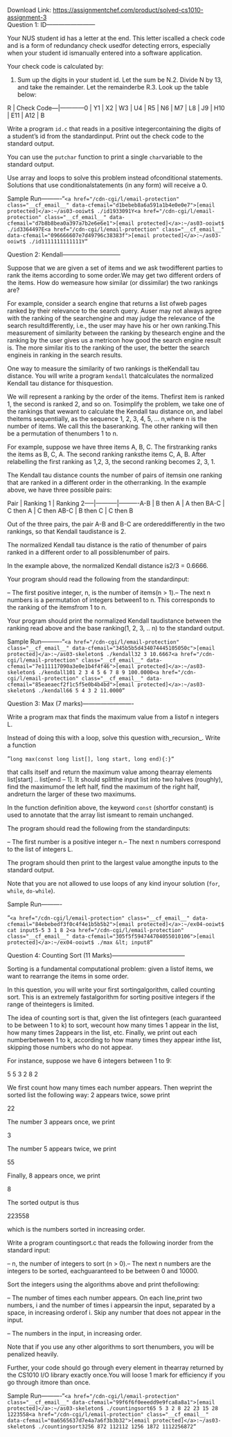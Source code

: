 Download Link: https://assignmentchef.com/product/solved-cs1010-assignment-3
<br>
Question 1: ID————————

Your NUS student id has a letter at the end. This letter iscalled a check code and is a form of redundancy check usedfor detecting errors, especially when your student id ismanually entered into a software application.

Your check code is calculated by:

1. Sum up the digits in your student id. Let the sum be N.2. Divide N by 13, and take the remainder. Let the remainderbe R.3. Look up the table below:

R  | Check Code—|————0  | Y1  | X2  | W3  | U4  | R5  | N6  | M7  | L8  | J9  | H10 | E11 | A12 | B

Write a program `id.c` that reads in a positive integercontaining the digits of a student’s id from the standardinput. Print out the check code to the standard output.

You can use the `putchar` function to print a single `char`variable to the standard output.

Use array and loops to solve this problem instead ofconditional statements.  Solutions that use conditionalstatements (in any form) will receive a 0.

Sample Run———-“`<a href="/cdn-cgi/l/email-protection" class="__cf_email__" data-cfemail="d1bebeb8a6a591a1b4e0e0e7">[email protected]</a>:~/as03-ooiwt$ ./id1933091Y<a href="/cdn-cgi/l/email-protection" class="__cf_email__" data-cfemail="d7b8b8bea0a397a7b2e6e6e1">[email protected]</a>:~/as03-ooiwt$ ./id3364497E<a href="/cdn-cgi/l/email-protection" class="__cf_email__" data-cfemail="096666607e7d49796c38383f">[email protected]</a>:~/as03-ooiwt$ ./id1111111111111Y“`

Question 2: Kendall—————————–

Suppose that we are given a set of items and we ask twodifferent parties to rank the items according to some order.We may get two different orders of the items. How do wemeasure how similar (or dissimilar) the two rankings are?

For example, consider a search engine that returns a list ofweb pages ranked by their relevance to the search query. Auser may not always agree with the ranking of the searchengine and may judge the relevance of the search resultdifferently, i.e., the user may have his or her own ranking.This measurement of similarity between the ranking by thesearch engine and the ranking by the user gives us a metricon how good the search engine result is. The more similar itis to the ranking of the user, the better the search engineis in ranking in the search results.

One way to measure the similarity of two rankings is theKendall tau distance. You will write a program `kendall` thatcalculates the normalized Kendall tau distance for thisquestion.

We will represent a ranking by the order of the items. Thefirst item is ranked 1, the second is ranked 2, and so on. Tosimplify the problem, we take one of the rankings that wewant to calculate the Kendall tau distance on, and label theitems sequentially, as the sequence 1, 2, 3, 4, 5, … n,where n is the number of items. We call this the baseranking. The other ranking will then be a permutation of thenumbers 1 to n.

For example, suppose we have three items A, B, C. The firstranking ranks the items as B, C, A. The second ranking ranksthe items C, A, B. After relabelling the first ranking as 1,2, 3, the second ranking becomes 2, 3, 1.

The Kendall tau distance counts the number of pairs of itemsin one ranking that are ranked in a different order in the otherranking. In the example above, we have three possible pairs:

Pair | Ranking 1 | Ranking 2—–|———–|———-A-B  | B then A  | A then BA-C  | C then A  | C then AB-C  | B then C  | C then B

Out of the three pairs, the pair A-B and B-C are ordereddifferently in the two rankings, so that Kendall taudistance is 2.

The normalized Kendall tau distance is the ratio of thenumber of pairs ranked in a different order to all possiblenumber of pairs.

In the example above, the normalized Kendall distance is2/3 = 0.6666.

Your program should read the following from the standardinput:

– The first positive integer, n, is the number of items(n &gt; 1).– The next n numbers is a permutation of integers between1 to n. This corresponds to the ranking of the itemsfrom 1 to n.

Your program should print the normalized Kendall taudistance between the ranking read above and the base ranking(1, 2, 3, .. n) to the standard output.

Sample Run———-“`<a href="/cdn-cgi/l/email-protection" class="__cf_email__" data-cfemail="345b5b5d434074445105050c">[email protected]</a>:~/as03-skeleton$ ./kendall32 3 10.6667<a href="/cdn-cgi/l/email-protection" class="__cf_email__" data-cfemail="7e111117090a3e0e1b4f4f46">[email protected]</a>:~/as03-skeleton$ ./kendall101 2 3 4 5 6 7 8 9 100.0000<a href="/cdn-cgi/l/email-protection" class="__cf_email__" data-cfemail="85eaeaecf2f1c5f5e0b4b4bd">[email protected]</a>:~/as03-skeleton$ ./kendall66 5 4 3 2 11.0000“`

Question 3: Max (7 marks)————————-

Write a program max that finds the maximum value from a listof n integers L.

Instead of doing this with a loop, solve this question with_recursion_. Write a function

“`long max(const long list[], long start, long end){:}“`

that calls itself and return the maximum value among thearray elements list[start] .. list[end – 1]. It should splitthe input list into two halves (roughly), find the maximumof the left half, find the maximum of the right half, andreturn the larger of these two maximums.

In the function definition above, the keyword `const` (shortfor constant) is used to annotate that the array list ismeant to remain unchanged.

The program should read the following from the standardinputs:

– The first number is a positive integer n.– The next n numbers correspond to the list of integers L.

The program should then print to the largest value amongthe inputs to the standard output.

Note that you are not allowed to use loops of any kind inyour solution (`for`, `while`, `do-while`).

Sample Run———-

“`<a href="/cdn-cgi/l/email-protection" class="__cf_email__" data-cfemail="84ebebedf3f0c4f4e1b5b5b2">[email protected]</a>:~/ex04-ooiwt$ cat input5-5 3 1 8 2<a href="/cdn-cgi/l/email-protection" class="__cf_email__" data-cfemail="305f5f594744704055010106">[email protected]</a>:~/ex04-ooiwt$ ./max &lt; input8“`

Question 4: Counting Sort (11 Marks)————————————

Sorting is a fundamental computational problem: given a listof items, we want to rearrange the items in some order.

In this question, you will write your first sortingalgorithm, called counting sort. This is an extremely fastalgorithm for sorting positive integers if the range of theintegers is limited.

The idea of counting sort is that, given the list ofintegers (each guaranteed to be between 1 to k) to sort, wecount how many times 1 appear in the list, how many times 2appears in the list, etc. Finally, we print out each numberbetween 1 to k, according to how many times they appear inthe list, skipping those numbers who do not appear.

For instance, suppose we have 6 integers between 1 to 9:

5 5 3 2 8 2

We first count how many times each number appears. Then weprint the sorted list the following way: 2 appears twice, sowe print

22

The number 3 appears once, we print

3

The number 5 appears twice, we print

55

Finally, 8 appears once, we print

8

The sorted output is thus

223558

which is the numbers sorted in increasing order.

Write a program countingsort.c that reads the following inorder from the standard input:

–  n, the number of integers to sort (n &gt; 0).–  The next n numbers are the integers to be sorted, eachguaranteed to be between 0 and 10000.

Sort the integers using the algorithms above and print thefollowing:

– The number of times each number appears.  On each line,print two numbers, i and the number of times i appearsin the input, separated by a space, in increasing orderof i.  Skip any number that does not appear in the input.

– The numbers in the input, in increasing order.

Note that if you use any other algorithms to sort thenumbers, you will be penalized heavily.

Further, your code should go through every element in thearray returned by the CS1010 I/O library exactly once.You will loose 1 mark for efficiency if you go through itmore than once.

Sample Run———-“`<a href="/cdn-cgi/l/email-protection" class="__cf_email__" data-cfemail="99f6f6f0eeedd9e9fca8a8a1">[email protected]</a>:~/as03-skeleton$ ./countingsort65 5 3 2 8 22 23 15 28 1223558<a href="/cdn-cgi/l/email-protection" class="__cf_email__" data-cfemail="0a6565637d7e4a7a6f3b3b32">[email protected]</a>:~/as03-skeleton$ ./countingsort3256 872 112112 1256 1872 1112256872“`